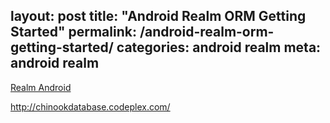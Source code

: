 layout: post
title: "Android Realm ORM Getting Started"
permalink: /android-realm-orm-getting-started/
categories: android realm
meta: android realm
---
[Realm Android](https://realm.io/docs/java/latest/)

http://chinookdatabase.codeplex.com/